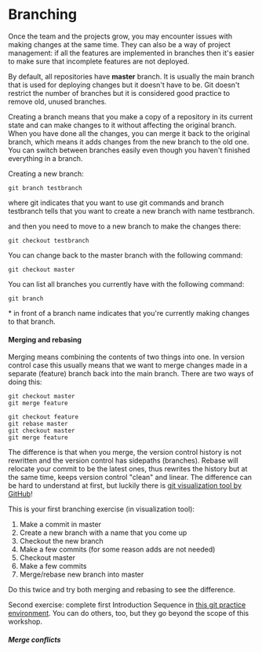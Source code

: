 # Branching

Once the team and the projects grow, you may encounter issues with making changes at the same time. 
They can also be a way of project management: if all the features are implemented in branches then it's easier to make sure that incomplete features are not deployed. 

By default, all repositories have **master** branch. It is usually the main branch that is used for deploying changes but it doesn't have to be. Git doesn't restrict the number of branches but it is considered good practice to remove old, unused branches. 

Creating a branch means that you make a copy of a repository in its current state and can make changes to it without affecting the original branch. When you have done all the changes, you can merge it back to the original branch, which means it adds changes from the new branch to the old one. You can switch between branches easily even though you haven't finished everything in a branch.

Creating a new branch:
```
git branch testbranch
```
where git indicates that you want to use git commands and branch testbranch tells that you want to create a new branch with name testbranch. 

and then you need to move to a new branch to make the changes there:
```
git checkout testbranch
```
You can change back to the master branch with the following command:
```
git checkout master 
```
You can list all branches you currently have with the following command:
```
git branch 
```
\* in front of a branch name indicates that you're currently making changes to that branch. 

#### Merging and rebasing
Merging means combining the contents of two things into one. In version control case this usually means that we want to merge changes made in a separate (feature) branch back into the main branch. There are two ways of doing this:

```
git checkout master 
git merge feature 
```

```
git checkout feature
git rebase master
git checkout master
git merge feature
```

The difference is that when you merge, the version control history is not rewritten and the version control has sidepaths (branches). Rebase will relocate your commit to be the latest ones, thus rewrites the history but at the same time, keeps version control "clean" and linear. The difference can be hard to understand at first, but luckily there is [git visualization tool by GitHub](http://git-school.github.io/visualizing-git/)!

This is your first branching exercise (in visualization tool): 
1. Make a commit in master
2. Create a new branch with a name that you come up
3. Checkout the new branch
4. Make a few commits (for some reason adds are not needed)
5. Checkout master
6. Make a few commits 
7. Merge/rebase new branch into master

Do this twice and try both merging and rebasing to see the difference.

Second exercise: complete first Introduction Sequence in [this git practice environment](https://learngitbranching.js.org/). You can do others, too, but they go beyond the scope of this workshop. 


##### Merge conflicts

